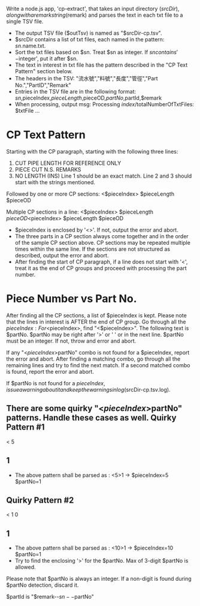 Write a node.js app, 'cp-extract', that takes an input directory ($srcDir), along with a remark string ($remark) and parses the text in each txt file to a single TSV file.

- The output TSV file ($outTsv) is named as "$srcDir-cp.tsv".
- $srcDir contains a list of txt files, each named in the pattern: $sn.$name.txt.
- Sort the txt files based on $sn. Treat $sn as integer.  If $sn contains '-$integer', put it after $sn.
- The text in interest in txt file has the pattern described in the "CP Text Pattern" section below.
- The headers in the TSV:
  "流水號","料號","長度","管徑","Part No.","PartID","Remark"
- Entries in the TSV file are in the following format:
  $sn,$pieceIndex,$pieceLength,$pieceOD,$partNo,$partId,$remark
- When processing, output msg:
  Processing $index/$totalNumberOfTxtFiles: $txtFile ...

CP Text Pattern
=======================
Starting with the CP paragraph, starting with the following three lines:
1. CUT PIPE LENGTH FOR REFERENCE ONLY
2. PIECE CUT N.S. REMARKS
3. NO LENGTH (INS)
Line 1 should be an exact match.
Line 2 and 3 should start with the strings mentioned.

Followed by one or more CP sections:
<$pieceIndex> $pieceLength $pieceOD

Multiple CP sections in a line:
<$pieceIndex> $pieceLength $pieceOD <$pieceIndex> $pieceLength $pieceOD

- $pieceIndex is enclosed by '<>'. If not, output the error and abort.
- The three parts in a CP section always come together and in the order of the sample CP section above.  CP sections may be repeated multiple times within the same line.
  If the sections are not structured as described, output the error and abort.
- After finding the start of CP paragraph, if a line does not start with '<', treat it as the end of CP groups and proceed with processing the part number.

Piece Number vs Part No.
==========================
After finding all the CP sections, a list of $pieceIndex is kept.
Please note that the lines in interest is AFTER the end of CP group.
Go through all the $pieceIndex:
For <$pieceIndex>, find "<$pieceIndex>". The following text is $partNo.
$partNo may be right after '>' or ' ' or in the next line.  $partNo must be an integer. If not, throw and error and abort.

If any "<$pieceIndex>$partNo" combo is not found for a $pieceIndex, report the error and abort.
After finding a matching combo, go through all the remaining lines and try to find the next match.
If a second matched combo is found, report the error and abort.

If $partNo is not found for a $pieceIndex, issue a warning about it and keep the warnings in log ($srcDir-cp.tsv.log).

There are some quirky "<$pieceIndex>$partNo" patterns. Handle these cases as well.
Quirky Pattern #1
-----------------
<
5
>
1
-----------------
  * The above pattern shall be parsed as : <5>1
    -> $pieceIndex=5 $partNo=1

Quirky Pattern #2
-----------------
<
1
0
>
1
-----------------
  * The above pattern shall be parsed as : <10>1
    -> $pieceIndex=10 $partNo=1
  * Try to find the enclosing '>' for the $partNo. Max of 3-digit $partNo is allowed.

Please note that $partNo is always an integer.  If a non-digit is found during $partNo detection, discard it.

$partId is "$remark--$sn--$partNo"
